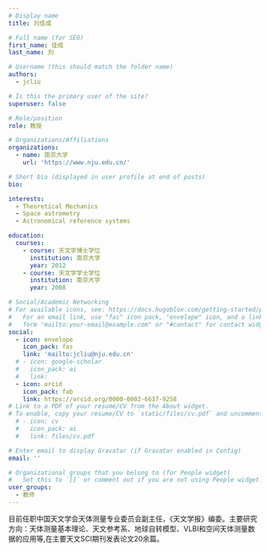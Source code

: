 ```yaml
---
# Display name
title: 刘佳成

# Full name (for SEO)
first_name: 佳成
last_name: 刘

# Username (this should match the folder name)
authors:
  - jcliu

# Is this the primary user of the site?
superuser: false

# Role/position
role: 教授

# Organizations/Affiliations
organizations:
  - name: 南京大学
    url: 'https://www.nju.edu.cn/'

# Short bio (displayed in user profile at end of posts)
bio: 

interests:
  - Theoretical Mechanics
  - Space astrometry
  - Astronomical reference systems

education:
  courses:
    - course: 天文学博士学位
      institution: 南京大学
      year: 2012
    - course: 天文学学士学位 
      institution: 南京大学
      year: 2008

# Social/Academic Networking
# For available icons, see: https://docs.hugoblox.com/getting-started/page-builder/#icons
#   For an email link, use "fas" icon pack, "envelope" icon, and a link in the
#   form "mailto:your-email@example.com" or "#contact" for contact widget.
social:
  - icon: envelope
    icon_pack: fas
    link: 'mailto:jcliu@nju.edu.cn'
  # - icon: google-scholar
  #   icon_pack: ai
  #   link: 
  - icon: orcid
    icon_pack: fab
    link: https://orcid.org/0000-0002-6637-9258
# Link to a PDF of your resume/CV from the About widget.
# To enable, copy your resume/CV to `static/files/cv.pdf` and uncomment the lines below.
  # - icon: cv
  #   icon_pack: ai
  #   link: files/cv.pdf

# Enter email to display Gravatar (if Gravatar enabled in Config)
email: ''

# Organizational groups that you belong to (for People widget)
#   Set this to `[]` or comment out if you are not using People widget.
user_groups:
  - 教师
---
```


目前任职中国天文学会天体测量专业委员会副主任，《天文学报》编委。主要研究方向：天体测量基本理论、天文参考系、地球自转模型、VLBI和空间天体测量数据的应用等,在主要天文SCI期刊发表论文20余篇。
